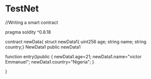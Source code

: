 # TestNet
//Writing a smart contract

pragma soldity ^0.8.18

contract newData{
struct newData1{
uint256 age;
string name;
string country;}
NewData1 public newData1

function entry()public {
newData1.age=21;
newData1.name="victor Emmanuel";
newData1.country="Nigeria";
}

}
